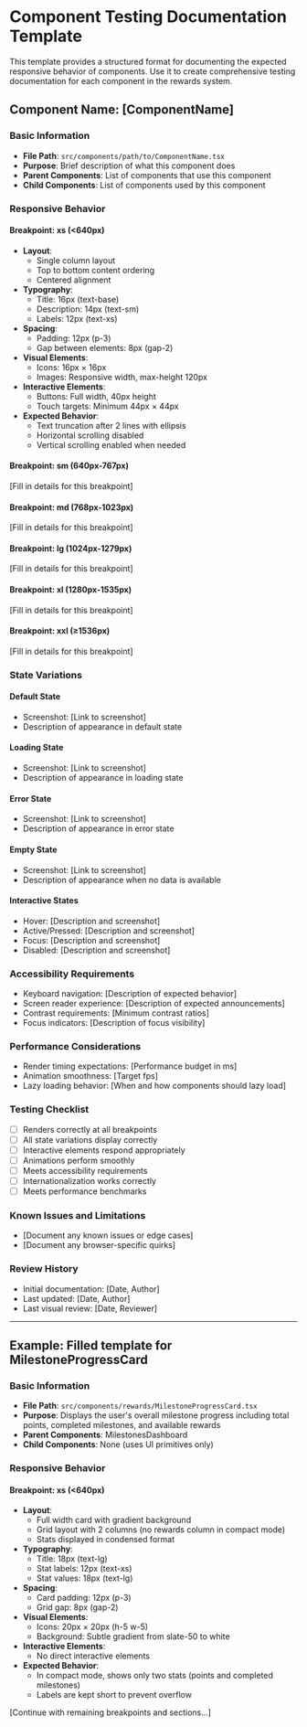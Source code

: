 
# Component Testing Documentation Template

This template provides a structured format for documenting the expected responsive behavior of components. Use it to create comprehensive testing documentation for each component in the rewards system.

## Component Name: [ComponentName]

### Basic Information
- **File Path**: `src/components/path/to/ComponentName.tsx`
- **Purpose**: Brief description of what this component does
- **Parent Components**: List of components that use this component
- **Child Components**: List of components used by this component

### Responsive Behavior

#### Breakpoint: xs (<640px)
- **Layout**: 
  - Single column layout
  - Top to bottom content ordering
  - Centered alignment
- **Typography**:
  - Title: 16px (text-base)
  - Description: 14px (text-sm)
  - Labels: 12px (text-xs)
- **Spacing**:
  - Padding: 12px (p-3)
  - Gap between elements: 8px (gap-2)
- **Visual Elements**:
  - Icons: 16px × 16px
  - Images: Responsive width, max-height 120px
- **Interactive Elements**:
  - Buttons: Full width, 40px height
  - Touch targets: Minimum 44px × 44px
- **Expected Behavior**:
  - Text truncation after 2 lines with ellipsis
  - Horizontal scrolling disabled
  - Vertical scrolling enabled when needed

#### Breakpoint: sm (640px-767px)
[Fill in details for this breakpoint]

#### Breakpoint: md (768px-1023px)
[Fill in details for this breakpoint]

#### Breakpoint: lg (1024px-1279px)
[Fill in details for this breakpoint]

#### Breakpoint: xl (1280px-1535px)
[Fill in details for this breakpoint]

#### Breakpoint: xxl (≥1536px)
[Fill in details for this breakpoint]

### State Variations

#### Default State
- Screenshot: [Link to screenshot]
- Description of appearance in default state

#### Loading State
- Screenshot: [Link to screenshot]
- Description of appearance in loading state

#### Error State
- Screenshot: [Link to screenshot]
- Description of appearance in error state

#### Empty State
- Screenshot: [Link to screenshot]
- Description of appearance when no data is available

#### Interactive States
- Hover: [Description and screenshot]
- Active/Pressed: [Description and screenshot]
- Focus: [Description and screenshot]
- Disabled: [Description and screenshot]

### Accessibility Requirements
- Keyboard navigation: [Description of expected behavior]
- Screen reader experience: [Description of expected announcements]
- Contrast requirements: [Minimum contrast ratios]
- Focus indicators: [Description of focus visibility]

### Performance Considerations
- Render timing expectations: [Performance budget in ms]
- Animation smoothness: [Target fps]
- Lazy loading behavior: [When and how components should lazy load]

### Testing Checklist
- [ ] Renders correctly at all breakpoints
- [ ] All state variations display correctly
- [ ] Interactive elements respond appropriately
- [ ] Animations perform smoothly
- [ ] Meets accessibility requirements
- [ ] Internationalization works correctly
- [ ] Meets performance benchmarks

### Known Issues and Limitations
- [Document any known issues or edge cases]
- [Document any browser-specific quirks]

### Review History
- Initial documentation: [Date, Author]
- Last updated: [Date, Author]
- Last visual review: [Date, Reviewer]

---

## Example: Filled template for MilestoneProgressCard

### Basic Information
- **File Path**: `src/components/rewards/MilestoneProgressCard.tsx`
- **Purpose**: Displays the user's overall milestone progress including total points, completed milestones, and available rewards
- **Parent Components**: MilestonesDashboard
- **Child Components**: None (uses UI primitives only)

### Responsive Behavior

#### Breakpoint: xs (<640px)
- **Layout**: 
  - Full width card with gradient background
  - Grid layout with 2 columns (no rewards column in compact mode)
  - Stats displayed in condensed format
- **Typography**:
  - Title: 18px (text-lg)
  - Stat labels: 12px (text-xs)
  - Stat values: 18px (text-lg)
- **Spacing**:
  - Card padding: 12px (p-3)
  - Grid gap: 8px (gap-2)
- **Visual Elements**:
  - Icons: 20px × 20px (h-5 w-5)
  - Background: Subtle gradient from slate-50 to white
- **Interactive Elements**:
  - No direct interactive elements
- **Expected Behavior**:
  - In compact mode, shows only two stats (points and completed milestones)
  - Labels are kept short to prevent overflow

[Continue with remaining breakpoints and sections...]
